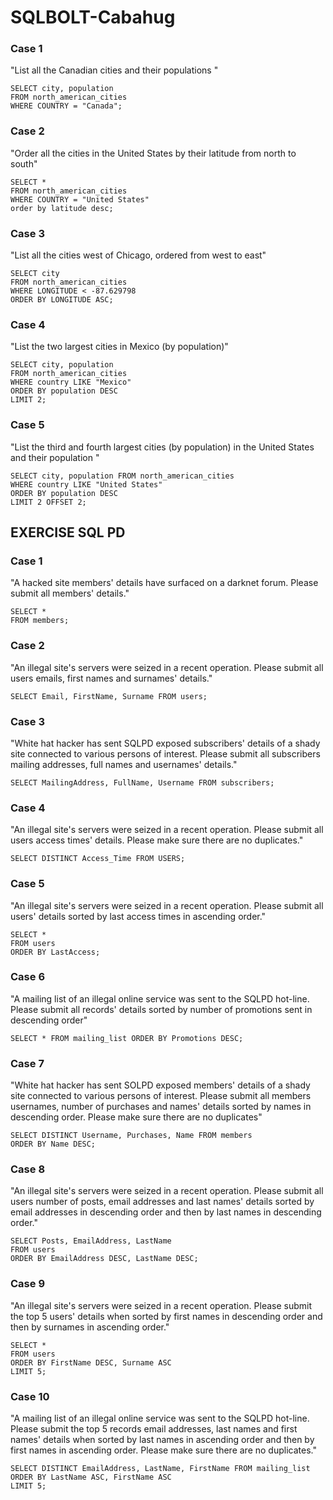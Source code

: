 # SQLBOLT-Cabahug

### Case 1
"List all the Canadian cities and their populations "
```
SELECT city, population 
FROM north_american_cities
WHERE COUNTRY = "Canada";
```

### Case 2
"Order all the cities in the United States by their latitude from north to south"
```
SELECT *
FROM north_american_cities
WHERE COUNTRY = "United States"
order by latitude desc;
```

### Case 3
"List all the cities west of Chicago, ordered from west to east"
```
SELECT city
FROM north_american_cities
WHERE LONGITUDE < -87.629798
ORDER BY LONGITUDE ASC;
```

### Case 4
"List the two largest cities in Mexico (by population)"

```
SELECT city, population
FROM north_american_cities
WHERE country LIKE "Mexico"
ORDER BY population DESC
LIMIT 2;
```

### Case 5
"List the third and fourth largest cities (by population) in the United States and their population "
```
SELECT city, population FROM north_american_cities
WHERE country LIKE "United States"
ORDER BY population DESC
LIMIT 2 OFFSET 2;
```


## EXERCISE SQL PD

### Case 1
"A hacked site members' details have surfaced on a darknet forum. Please submit all members' details."

```
SELECT *
FROM members; 
```

### Case 2
"An illegal site's servers were seized in a recent operation. Please submit all users emails, first names and surnames' details."

```
SELECT Email, FirstName, Surname FROM users; 
```

### Case 3
"White hat hacker has sent SQLPD exposed subscribers' details of a shady site connected to various persons of interest. Please submit all subscribers mailing addresses, full names and usernames' details."

```
SELECT MailingAddress, FullName, Username FROM subscribers; 
```
### Case 4
"An illegal site's servers were seized in a recent operation. Please submit all users access times' details. Please make sure there are no duplicates."

```
SELECT DISTINCT Access_Time FROM USERS;
```

### Case 5
"An illegal site's servers were seized in a recent operation. Please submit all users' details sorted by last access times in ascending order."
```
SELECT *
FROM users
ORDER BY LastAccess; 
```

### Case 6
"A mailing list of an illegal online service was sent to the SQLPD hot-line. Please submit all records' details sorted by number of promotions sent in descending order"
```
SELECT * FROM mailing_list ORDER BY Promotions DESC;
```

### Case 7
"White hat hacker has sent SOLPD exposed members' details of a shady site connected to various persons of interest. Please submit all members usernames, number of purchases and names' details sorted by names in descending order. Please make sure there are no duplicates"
```
SELECT DISTINCT Username, Purchases, Name FROM members
ORDER BY Name DESC; 
```

### Case 8 
"An illegal site's servers were seized in a recent operation. Please submit all users number of posts, email addresses and last names' details sorted by email addresses in descending order and then by last names in descending order."

```
SELECT Posts, EmailAddress, LastName
FROM users
ORDER BY EmailAddress DESC, LastName DESC; 
```

### Case 9
"An illegal site's servers were seized in a recent operation. Please submit the top 5 users' details when sorted by first names in descending order and then by surnames in ascending order."
```
SELECT *
FROM users
ORDER BY FirstName DESC, Surname ASC
LIMIT 5;
```

### Case 10
"A mailing list of an illegal online service was sent to the SQLPD hot-line. Please submit the top 5 records email addresses, last names and first names' details when sorted by last names in ascending order and then by first names in ascending order. Please make sure there are no duplicates."

```
SELECT DISTINCT EmailAddress, LastName, FirstName FROM mailing_list
ORDER BY LastName ASC, FirstName ASC
LIMIT 5;
```
